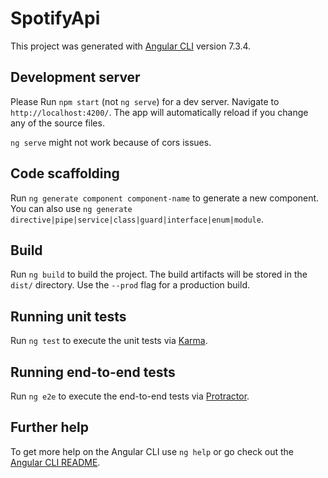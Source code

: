 # SpotifyApi

This project was generated with [Angular CLI](https://github.com/angular/angular-cli) version 7.3.4.

## Development server

Please Run `npm start` (not `ng serve`)  for a dev server. Navigate to `http://localhost:4200/`. The app will automatically reload if you change any of the source files.

`ng serve` might  not work because of cors issues.

## Code scaffolding

Run `ng generate component component-name` to generate a new component. You can also use `ng generate directive|pipe|service|class|guard|interface|enum|module`.

## Build

Run `ng build` to build the project. The build artifacts will be stored in the `dist/` directory. Use the `--prod` flag for a production build.

## Running unit tests

Run `ng test` to execute the unit tests via [Karma](https://karma-runner.github.io).

## Running end-to-end tests

Run `ng e2e` to execute the end-to-end tests via [Protractor](http://www.protractortest.org/).

## Further help

To get more help on the Angular CLI use `ng help` or go check out the [Angular CLI README](https://github.com/angular/angular-cli/blob/master/README.md).
